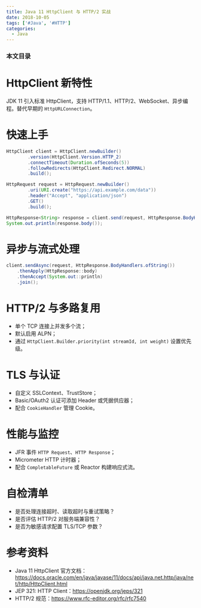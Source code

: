 ```yaml
---
title: Java 11 HttpClient 与 HTTP/2 实战
date: 2018-10-05
tags: ['#Java', '#HTTP']
categories:
  - Java
---
```


### 本文目录
<!-- toc -->

# HttpClient 新特性
JDK 11 引入标准 HttpClient，支持 HTTP/1.1、HTTP/2、WebSocket、异步编程。替代早期的 `HttpURLConnection`。

# 快速上手
```java
HttpClient client = HttpClient.newBuilder()
        .version(HttpClient.Version.HTTP_2)
        .connectTimeout(Duration.ofSeconds(5))
        .followRedirects(HttpClient.Redirect.NORMAL)
        .build();

HttpRequest request = HttpRequest.newBuilder()
        .uri(URI.create("https://api.example.com/data"))
        .header("Accept", "application/json")
        .GET()
        .build();

HttpResponse<String> response = client.send(request, HttpResponse.BodyHandlers.ofString());
System.out.println(response.body());
```

# 异步与流式处理
```java
client.sendAsync(request, HttpResponse.BodyHandlers.ofString())
    .thenApply(HttpResponse::body)
    .thenAccept(System.out::println)
    .join();
```

# HTTP/2 与多路复用
- 单个 TCP 连接上并发多个流；
- 默认启用 ALPN；
- 通过 `HttpClient.Builder.priority(int streamId, int weight)` 设置优先级。

# TLS 与认证
- 自定义 SSLContext、TrustStore；
- Basic/OAuth2 认证可添加 Header 或凭据供应器；
- 配合 `CookieHandler` 管理 Cookie。

# 性能与监控
- JFR 事件 `HTTP Request`、`HTTP Response`；
- Micrometer HTTP 计时器；
- 配合 `CompletableFuture` 或 Reactor 构建响应式流。

# 自检清单
- 是否处理连接超时、读取超时与重试策略？
- 是否评估 HTTP/2 对服务端兼容性？
- 是否为敏感请求配置 TLS/TCP 参数？

# 参考资料
- Java 11 HttpClient 官方文档：https://docs.oracle.com/en/java/javase/11/docs/api/java.net.http/java/net/http/HttpClient.html
- JEP 321: HTTP Client：https://openjdk.org/jeps/321
- HTTP/2 规范：https://www.rfc-editor.org/rfc/rfc7540
